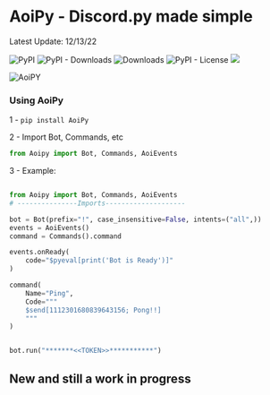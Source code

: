 # AoiPy - Discord.py made simple
Latest Update: 12/13/22

![PyPI](https://img.shields.io/pypi/v/aoipy)
![PyPI - Downloads](https://img.shields.io/pypi/dm/aoipy?color=green&label=downloads)
![Downloads](https://static.pepy.tech/personalized-badge/aoipy?period=total&units=international_system&left_color=grey&right_color=green&left_text=downloads)
![PyPI - License](https://img.shields.io/pypi/l/aoipy)
![](https://tokei.rs/b1/github/tomschimansky/aoipy)

![AoiPY](https://github.com/LilbabxJJ-1/Aoipy/blob/master/aoipy/AOIpy%20(1).png)
### Using AoiPy
1 - `pip install AoiPy`

2 - Import Bot, Commands, etc

```python
from Aoipy import Bot, Commands, AoiEvents
```

3 -  Example:

```python

from Aoipy import Bot, Commands, AoiEvents
# ---------------Imports--------------------

bot = Bot(prefix="!", case_insensitive=False, intents=("all",))
events = AoiEvents()
command = Commands().command

events.onReady(
    code="$pyeval[print('Bot is Ready')]"
)

command(
    Name="Ping",
    Code="""
    $send[1112301680839643156; Pong!!]
    """
)


bot.run("*******<<TOKEN>>***********")
```

## New and still a work in progress